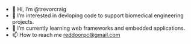 - 👋 Hi, I’m @trevorcraig
- 👀 I’m interested in devloping code to support biomedical engineering projects.
- 🌱 I’m currently learning web frameworks and embedded applications.
- 📫 How to reach me reddoorpc@gmail.com

<!---
trevorcraig/trevorcraig is a ✨ special ✨ repository because its `README.md` (this file) appears on your GitHub profile.
You can click the Preview link to take a look at your changes.
--->
